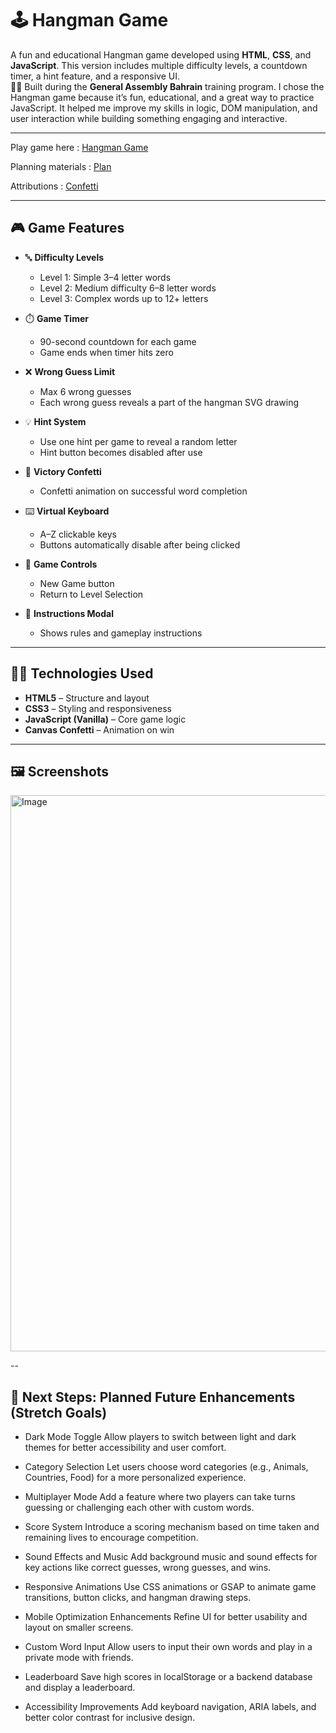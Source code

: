 # 🕹️ Hangman Game

A fun and educational Hangman game developed using **HTML**, **CSS**, and **JavaScript**. This version includes multiple difficulty levels, a countdown timer, a hint feature, and a responsive UI.  
🧑‍🏫 Built during the **General Assembly Bahrain** training program. I chose the Hangman game because it’s fun, educational, and a great way to practice JavaScript. It helped me improve my skills in logic, DOM manipulation, and user interaction while building something engaging and interactive.

---

Play game here : [Hangman Game](https://malakalmajed15.github.io/Hangman-project/)

Planning materials : [Plan]([Hangman_Game_Planning.pdf](https://github.com/user-attachments/files/21255706/Hangman_Game_Planning.pdf))

Attributions : [Confetti](https://cdn.jsdelivr.net/npm/canvas-confetti@1.6.0/dist/confetti.browser.min.js)

---

## 🎮 Game Features

- 🔤 **Difficulty Levels**
  - Level 1: Simple 3–4 letter words
  - Level 2: Medium difficulty 6–8 letter words
  - Level 3: Complex words up to 12+ letters

- ⏱️ **Game Timer**
  - 90-second countdown for each game
  - Game ends when timer hits zero

- ❌ **Wrong Guess Limit**
  - Max 6 wrong guesses
  - Each wrong guess reveals a part of the hangman SVG drawing

- 💡 **Hint System**
  - Use one hint per game to reveal a random letter
  - Hint button becomes disabled after use

- 🎊 **Victory Confetti**
  - Confetti animation on successful word completion

- ⌨️ **Virtual Keyboard**
  - A–Z clickable keys
  - Buttons automatically disable after being clicked

- 🔁 **Game Controls**
  - New Game button
  - Return to Level Selection

- 📜 **Instructions Modal**
  - Shows rules and gameplay instructions

---

## 🧑‍💻 Technologies Used

- **HTML5** – Structure and layout  
- **CSS3** – Styling and responsiveness  
- **JavaScript (Vanilla)** – Core game logic  
- **Canvas Confetti** – Animation on win

---

## 🖼️ Screenshots

<img width="887" height="890" alt="Image" src="https://github.com/user-attachments/assets/fea55a3d-9c43-4c00-b30a-5ecca7eca830" />

--

## 🚀 Next Steps: Planned Future Enhancements (Stretch Goals)
- Dark Mode Toggle
Allow players to switch between light and dark themes for better accessibility and user comfort.

- Category Selection
Let users choose word categories (e.g., Animals, Countries, Food) for a more personalized experience.

- Multiplayer Mode
Add a feature where two players can take turns guessing or challenging each other with custom words.

- Score System
Introduce a scoring mechanism based on time taken and remaining lives to encourage competition.

- Sound Effects and Music
Add background music and sound effects for key actions like correct guesses, wrong guesses, and wins.

- Responsive Animations
Use CSS animations or GSAP to animate game transitions, button clicks, and hangman drawing steps.

- Mobile Optimization Enhancements
Refine UI for better usability and layout on smaller screens.

- Custom Word Input
Allow users to input their own words and play in a private mode with friends.

- Leaderboard
Save high scores in localStorage or a backend database and display a leaderboard.

- Accessibility Improvements
Add keyboard navigation, ARIA labels, and better color contrast for inclusive design.